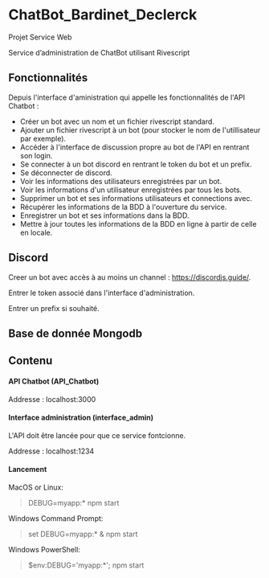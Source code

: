 # ChatBot_Bardinet_Declerck
Projet Service Web

Service d’administration de ChatBot utilisant Rivescript

## Fonctionnalités
Depuis l'interface d'aministration qui appelle les fonctionnalités de l'API Chatbot :
- Créer un bot avec un nom et un fichier rivescript standard.
- Ajouter un fichier rivescript à un bot (pour stocker le nom de l'utillisateur par exemple).
- Accéder à l'interface de discussion propre au bot de l'API en rentrant son login.
- Se connecter à un bot discord en rentrant le token du bot et un prefix.
- Se déconnecter de discord.
- Voir les informations des utilisateurs enregistrées par un bot.
- Voir les informations d'un utilisateur enregistrées par tous les bots.
- Supprimer un bot et ses informations utilisateurs et connections avec.
- Récupérer les informations de la BDD à l'ouverture du service.
- Enregistrer un bot et ses informations dans la BDD.
- Mettre à jour toutes les informations de la BDD en ligne à partir de celle en locale.


## Discord
Creer un bot avec accès à au moins un channel : https://discordjs.guide/.

Entrer le token associé dans l'interface d'administration.

Entrer un prefix si souhaité.

## Base de donnée Mongodb


## Contenu
#### API Chatbot (API_Chatbot)
Addresse : localhost:3000

#### Interface administration (interface_admin)
L'API doit être lancée pour que ce service fontcionne.

Addresse : localhost:1234

#### Lancement
MacOS or Linux:

> DEBUG=myapp:* npm start

Windows Command Prompt:

> set DEBUG=myapp:* & npm start

Windows PowerShell:

> $env:DEBUG='myapp:*'; npm start
